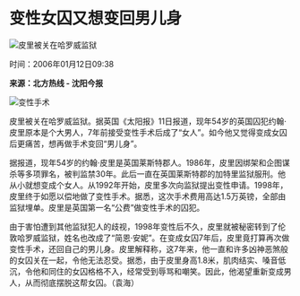 # 变性女囚又想变回男儿身

![皮里被关在哈罗威监狱](https://photo.sohu.com/media/syjb.jpg)

时间：2006年01月12日09:38

**来源：北方热线 - 沈阳今报**

![变性手术](https://photocdn.sohu.com/20060112/Img241396901.jpg)

皮里被关在哈罗威监狱。据英国《太阳报》11日报道，现年54岁的英国囚犯约翰·皮里原本是个大男人，7年前接受变性手术后成了“女人”。如今他又觉得变成女囚后更痛苦，想再做手术变回“男儿身”。 

据报道，现年54岁的约翰·皮里是英国莱斯特郡人。1986年，皮里因绑架和企图谋杀等多项罪名，被判监禁30年。此后一直在英国莱斯特郡的加特里监狱服刑。他从小就想变成个女人。从1992年开始，皮里多次向监狱提出变性申请。1998年，皮里终于如愿以偿地做了变性手术。据悉，这次手术费用高达1.5万英镑，全部由监狱埋单。皮里是英国第一名“公费”做变性手术的囚犯。 

由于害怕遭到其他监狱犯人的歧视，1998年变性后不久，皮里就被秘密转到了伦敦哈罗威监狱，姓名也改成了“简恩·安妮”。在变成女囚7年后，皮里竟打算再次做变性手术，还回自己的男儿身。皮里解释称，这7年来，他一直和许多凶神恶煞般的女囚关在一起，令他无法忍受。据悉，由于皮里身高1.8米，肌肉结实、嗓音低沉，令他和同住的女囚格格不入，经常受到辱骂和嘲笑。因此，他渴望重新变成男人，从而彻底摆脱这帮女囚。（袁海）